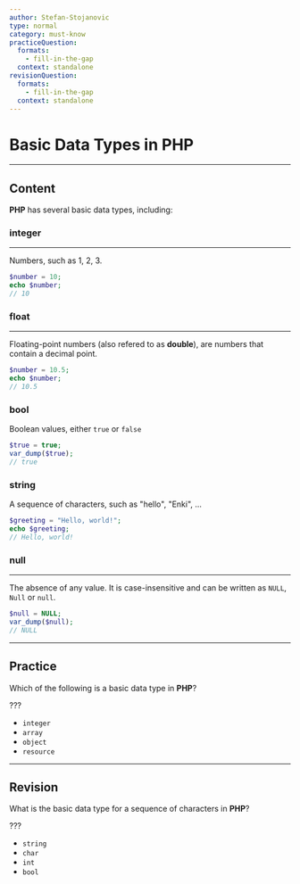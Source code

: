 ```yaml
---
author: Stefan-Stojanovic
type: normal
category: must-know
practiceQuestion:
  formats:
    - fill-in-the-gap
  context: standalone
revisionQuestion:
  formats:
    - fill-in-the-gap
  context: standalone
---
```


# Basic Data Types in PHP

---

## Content

**PHP** has several basic data types, including:

### integer
---

Numbers, such as 1, 2, 3.
```php
$number = 10;
echo $number;
// 10
```

### float
---

Floating-point numbers (also refered to as **double**), are numbers that contain a decimal point.
```php
$number = 10.5;
echo $number;
// 10.5
```

### bool 

Boolean values, either `true` or `false`
```php
$true = true;
var_dump($true);
// true
```

### string

A sequence of characters, such as "hello", "Enki", ...

```php
$greeting = "Hello, world!";
echo $greeting;
// Hello, world!
```

### null
---

The absence of any value. It is case-insensitive and can be written as `NULL`, `Null` or `null`.

```php
$null = NULL;
var_dump($null);  
// NULL
```

---
## Practice

Which of the following is a basic data type in **PHP**?

???

- `integer`
- `array`
- `object`
- `resource`

---
## Revision

What is the basic data type for a sequence of characters in **PHP**?

???

- `string`
- `char`
- `int`
- `bool`
